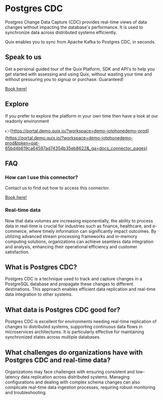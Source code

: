 <!-- START MARKDOWN -->
<!--[tech-name]-->
# Postgres CDC

<!--[blurb-about-tech]-->
Postgres Change Data Capture (CDC) provides real-time views of data changes without impacting the database's performance. It is used to synchronize data across distributed systems efficiently.

Quix enables you to sync from Apache Kafka <span id="to_or_from">to</span> <span id="techname">Postgres CDC</span>, in seconds.

## Speak to us

Get a personal guided tour of the Quix Platform, SDK and API's to help you get started with assessing and using Quix, without wasting your time and without pressuring you to signup or purchase. Guaranteed!

[Book here!](https://quix.io/book-a-demo)


## Explore

If you prefer to explore the platform in your own time then have a look at our readonly environment

👉[https://portal.demo.quix.io/?workspace=demo-iotphonedemo-prod](https://portal.demo.quix.io/?workspace=demo-iotphonedemo-prod&token=pat-65bd4b619ca64597ad74354b35eb8622&_ga=docs_connector_pages)


## FAQ 

### How can I use this connector?

Contact us to find out how to access this connector.

[Book here!](https://quix.io/book-a-demo)

### Real-time data

Now that data volumes are increasing exponentially, the ability to process data in real-time is crucial for industries such as finance, healthcare, and e-commerce, where timely information can significantly impact outcomes. By utilizing advanced stream processing frameworks and in-memory computing solutions, organizations can achieve seamless data integration and analysis, enhancing their operational efficiency and customer satisfaction.

## What is <span id="techname">Postgres CDC</span>?

<!--[tech-seo-text]-->
Postgres CDC is a technique used to track and capture changes in a PostgreSQL database and propagate these changes to different destinations. This approach enables efficient data replication and real-time data integration to other systems.

## What data is <span id="techname">Postgres CDC</span> good for?

<!--[tech-data-seo-text]-->
Postgres CDC is excellent for environments needing real-time replication of changes to distributed systems, supporting continuous data flows in microservices architectures. It is particularly effective for maintaining synchronized states across multiple databases.

## What challenges do organizations have with <span id="techname">Postgres CDC</span> and real-time data?

<!--[tech-challenges-seo-text]-->
Organizations may face challenges with ensuring consistent and low-latency data replication across distributed systems. Managing configurations and dealing with complex schema changes can also complicate real-time data ingestion processes, requiring robust monitoring and troubleshooting. 
<!-- END MARKDOWN -->